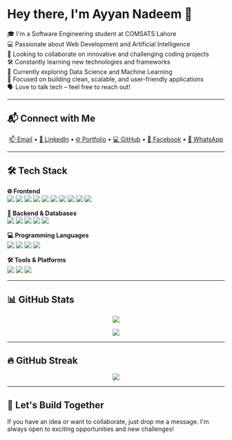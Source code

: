 # Hey there, I'm Ayyan Nadeem 👋

🎓 I'm a Software Engineering student at COMSATS Lahore  
💻 Passionate about Web Development and Artificial Intelligence  
🤝 Looking to collaborate on innovative and challenging coding projects  
🛠️ Constantly learning new technologies and frameworks  
🌱 Currently exploring Data Science and Machine Learning  
🎯 Focused on building clean, scalable, and user-friendly applications  
🗣️ Love to talk tech – feel free to reach out!

---

## 📬 Connect with Me

<p align="center">
  <a href="mailto:ayyan137a@gmail.com">📫 Email</a> •
  <a href="https://www.linkedin.com/in/ayyan-nadeem-a1bb9795/">💼 LinkedIn</a> •
  <a href="https://ayyan-nadeem.netlify.app/">🌐 Portfolio</a> •
  <a href="https://github.com/AyyanNadeem01">💻 GitHub</a> •
  <a href="https://www.facebook.com/OfficialAyyanNadeem/">📘 Facebook</a> •
  <a href="https://wa.me/923174259244">📱 WhatsApp</a>
</p>

---

## 🛠️ Tech Stack

**🌐 Frontend**  
<img src="https://img.shields.io/badge/-HTML5-E34F26?style=flat&logo=html5&logoColor=white"/>
<img src="https://img.shields.io/badge/-CSS3-1572B6?style=flat&logo=css3"/>
<img src="https://img.shields.io/badge/-JavaScript-F7DF1E?style=flat&logo=javascript&logoColor=black"/>
<img src="https://img.shields.io/badge/-React-61DAFB?style=flat&logo=react"/>
<img src="https://img.shields.io/badge/-Axios-5A29E4?style=flat&logo=axios&logoColor=white"/>
<img src="https://img.shields.io/badge/-Bootstrap-563D7C?style=flat&logo=bootstrap"/>
<img src="https://img.shields.io/badge/-TailwindCSS-06B6D4?style=flat&logo=tailwind-css"/>
<img src="https://img.shields.io/badge/-DaisyUI-5A0EF8?style=flat&logo=daisyui&logoColor=white"/>
<img src="https://img.shields.io/badge/-jQuery-0769AD?style=flat&logo=jquery"/>
<img src="https://img.shields.io/badge/-Zustand-4433FF?style=flat&logo=zustand&logoColor=white"/>

**🧠 Backend & Databases**  
<img src="https://img.shields.io/badge/-Node.js-339933?style=flat&logo=node.js"/>
<img src="https://img.shields.io/badge/-Express.js-000000?style=flat&logo=express"/>
<img src="https://img.shields.io/badge/-MongoDB-47A248?style=flat&logo=mongodb"/>
<img src="https://img.shields.io/badge/-SQL%20Server-CC2927?style=flat&logo=microsoft-sql-server"/>
<img src="https://img.shields.io/badge/-Twilio-F22F46?style=flat&logo=twilio&logoColor=white"/>

**💻 Programming Languages**  
<img src="https://img.shields.io/badge/-Python-3776AB?style=flat&logo=python"/>
<img src="https://img.shields.io/badge/-Java-007396?style=flat&logo=java"/>
<img src="https://img.shields.io/badge/-C-00599C?style=flat&logo=c"/>
<img src="https://img.shields.io/badge/-C++-00599C?style=flat&logo=c%2B%2B"/>

**🛠 Tools & Platforms**  
<img src="https://img.shields.io/badge/-Git-F05032?style=flat&logo=git"/>
<img src="https://img.shields.io/badge/-GitHub-181717?style=flat&logo=github"/>
<img src="https://img.shields.io/badge/-VS%20Code-007ACC?style=flat&logo=visual-studio-code"/>

---

## 📊 GitHub Stats

<p align="center">
  <img src="https://github-readme-stats.vercel.app/api?username=AyyanNadeem01&show_icons=true&theme=radical"/>
</p>

<p align="center">
  <img src="https://github-readme-stats.vercel.app/api/top-langs/?username=AyyanNadeem01&layout=compact&theme=radical"/>
</p>

---

## 🔥 GitHub Streak

<p align="center">
  <img src="https://streak-stats.demolab.com/?user=AyyanNadeem01&theme=radical"/>
</p>

---

## 🚀 Let's Build Together

If you have an idea or want to collaborate, just drop me a message. I'm always open to exciting opportunities and new challenges!
